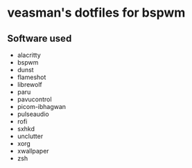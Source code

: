 # veasman's dotfiles for bspwm

## Software used
- alacritty
- bspwm
- dunst
- flameshot
- librewolf
- paru
- pavucontrol
- picom-ibhagwan
- pulseaudio
- rofi
- sxhkd
- unclutter
- xorg
- xwallpaper
- zsh

